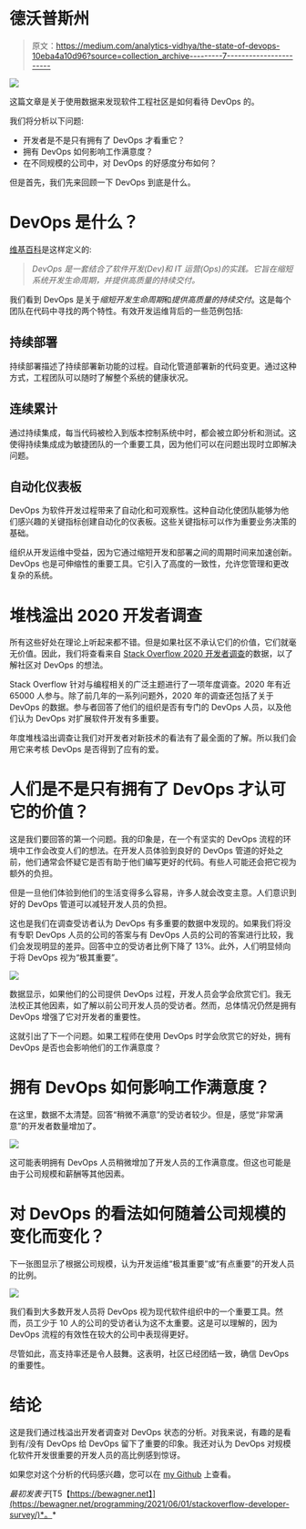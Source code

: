 # 德沃普斯州

> 原文：<https://medium.com/analytics-vidhya/the-state-of-devops-10eba4a10d96?source=collection_archive---------7----------------------->

![](img/dc3164dfc180fd0b92a531e2efe39696.png)

这篇文章是关于使用数据来发现软件工程社区是如何看待 DevOps 的。

我们将分析以下问题:

*   开发者是不是只有拥有了 DevOps 才看重它？
*   拥有 DevOps 如何影响工作满意度？
*   在不同规模的公司中，对 DevOps 的好感度分布如何？

但是首先，我们先来回顾一下 DevOps 到底是什么。

# DevOps 是什么？

[维基百科](https://en.wikipedia.org/wiki/DevOps)是这样定义的:

> *DevOps 是一套结合了软件开发(Dev)和 IT 运营(Ops)的实践。它旨在缩短系统开发生命周期，并提供高质量的持续交付。*

我们看到 DevOps 是关于*缩短开发生命周期*和*提供高质量的持续交付*。这是每个团队在代码中寻找的两个特性。有效开发运维背后的一些范例包括:

## 持续部署

持续部署描述了持续部署新功能的过程。自动化管道部署新的代码变更。通过这种方式，工程团队可以随时了解整个系统的健康状况。

## 连续累计

通过持续集成，每当代码被检入到版本控制系统中时，都会被立即分析和测试。这使得持续集成成为敏捷团队的一个重要工具，因为他们可以在问题出现时立即解决问题。

## 自动化仪表板

DevOps 为软件开发过程带来了自动化和可观察性。这种自动化使团队能够为他们感兴趣的关键指标创建自动化的仪表板。这些关键指标可以作为重要业务决策的基础。

组织从开发运维中受益，因为它通过缩短开发和部署之间的周期时间来加速创新。DevOps 也是可伸缩性的重要工具。它引入了高度的一致性，允许您管理和更改复杂的系统。

# 堆栈溢出 2020 开发者调查

所有这些好处在理论上听起来都不错。但是如果社区不承认它们的价值，它们就毫无价值。因此，我们将查看来自 [Stack Overflow 2020 开发者调查](https://insights.stackoverflow.com/survey)的数据，以了解社区对 DevOps 的想法。

Stack Overflow 针对与编程相关的广泛主题进行了一项年度调查。2020 年有近 65000 人参与。除了前几年的一系列问题外，2020 年的调查还包括了关于 DevOps 的数据。参与者回答了他们的组织是否有专门的 DevOps 人员，以及他们认为 DevOps 对扩展软件开发有多重要。

年度堆栈溢出调查让我们对开发者对新技术的看法有了最全面的了解。所以我们会用它来考核 DevOps 是否得到了应有的爱。

# 人们是不是只有拥有了 DevOps 才认可它的价值？

这是我们要回答的第一个问题。我的印象是，在一个有坚实的 DevOps 流程的环境中工作会改变人们的想法。在开发人员体验到良好的 DevOps 管道的好处之前，他们通常会怀疑它是否有助于他们编写更好的代码。有些人可能还会把它视为额外的负担。

但是一旦他们体验到他们的生活变得多么容易，许多人就会改变主意。人们意识到好的 DevOps 管道可以减轻开发人员的负担。

这也是我们在调查受访者认为 DevOps 有多重要的数据中发现的。如果我们将没有专职 DevOps 人员的公司的答案与有 DevOps 人员的公司的答案进行比较，我们会发现明显的差异。回答中立的受访者比例下降了 13%。此外，人们明显倾向于将 DevOps 视为“极其重要”。

![](img/478e7cc13a2210d0d4ba18209345a1b8.png)

数据显示，如果他们的公司提供 DevOps 过程，开发人员会学会欣赏它们。我无法校正其他因素，如了解以前公司开发人员的受访者。然而，总体情况仍然是拥有 DevOps 增强了它对开发者的重要性。

这就引出了下一个问题。如果工程师在使用 DevOps 时学会欣赏它的好处，拥有 DevOps 是否也会影响他们的工作满意度？

# 拥有 DevOps 如何影响工作满意度？

在这里，数据不太清楚。回答“稍微不满意”的受访者较少。但是，感觉“非常满意”的开发者数量增加了。

![](img/271640c6049d42d3b2b73ece1eb508ca.png)

这可能表明拥有 DevOps 人员稍微增加了开发人员的工作满意度。但这也可能是由于公司规模和薪酬等其他因素。

# 对 DevOps 的看法如何随着公司规模的变化而变化？

下一张图显示了根据公司规模，认为开发运维“极其重要”或“有点重要”的开发人员的比例。

![](img/14b3043f7f695e6ecfe6eeeeb5b3b0db.png)

我们看到大多数开发人员将 DevOps 视为现代软件组织中的一个重要工具。然而，员工少于 10 人的公司的受访者认为这不太重要。这是可以理解的，因为 DevOps 流程的有效性在较大的公司中表现得更好。

尽管如此，高支持率还是令人鼓舞。这表明，社区已经团结一致，确信 DevOps 的重要性。

# 结论

这是我们通过栈溢出开发者调查对 DevOps 状态的分析。对我来说，有趣的是看到有/没有 DevOps 给 DevOps 留下了重要的印象。我还对认为 DevOps 对规模化软件开发很重要的开发人员的高比例感到惊讶。

如果您对这个分析的代码感兴趣，您可以在 [my Github](https://github.com/bewagner/stack_overflow_survey_devops) 上查看。

*最初发表于*[T5【https://bewagner.net】](https://bewagner.net/programming/2021/06/01/stackoverflow-developer-survey/)*。*